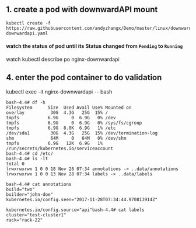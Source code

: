 ## 1. create a pod with downwardAPI mount
```
kubectl create -f https://raw.githubusercontent.com/andyzhangx/Demo/master/linux/downwardapi/nginx-downwardapi.yaml
```

#### watch the status of pod until its Status changed from `Pending` to `Running`
watch kubectl describe po nginx-downwardapi

## 4. enter the pod container to do validation
kubectl exec -it nginx-downwardapi -- bash

```
bash-4.4# df -h
Filesystem      Size  Used Avail Use% Mounted on
overlay          30G  4.3G   25G  15% /
tmpfs           6.9G     0  6.9G   0% /dev
tmpfs           6.9G     0  6.9G   0% /sys/fs/cgroup
tmpfs           6.9G  8.0K  6.9G   1% /etc
/dev/sda1        30G  4.3G   25G  15% /dev/termination-log
shm              64M     0   64M   0% /dev/shm
tmpfs           6.9G   12K  6.9G   1% /run/secrets/kubernetes.io/serviceaccount
bash-4.4# cd /etc/
bash-4.4# ls -lt
total 0
lrwxrwxrwx 1 0 0 18 Nov 28 07:34 annotations -> ..data/annotations
lrwxrwxrwx 1 0 0 13 Nov 28 07:34 labels -> ..data/labels

bash-4.4# cat annotations
build="two"
builder="john-doe"
kubernetes.io/config.seen="2017-11-28T07:34:44.970813914Z"

kubernetes.io/config.source="api"bash-4.4# cat labels
cluster="test-cluster1"
rack="rack-22"
```
